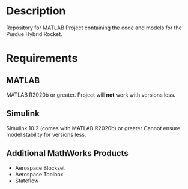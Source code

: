 # Description

Repository for MATLAB Project containing the code and models for the Purdue Hybrid Rocket.

# Requirements

## MATLAB

MATLAB R2020b or greater.
Project will **not** work with versions less.

## Simulink

Simulink 10.2 (comes with MATLAB R2020b) or greater
Cannot ensure model stability for versions less.

## Additional MathWorks Products

 - Aerospace Blockset
 - Aerospace Toolbox
 - Stateflow
